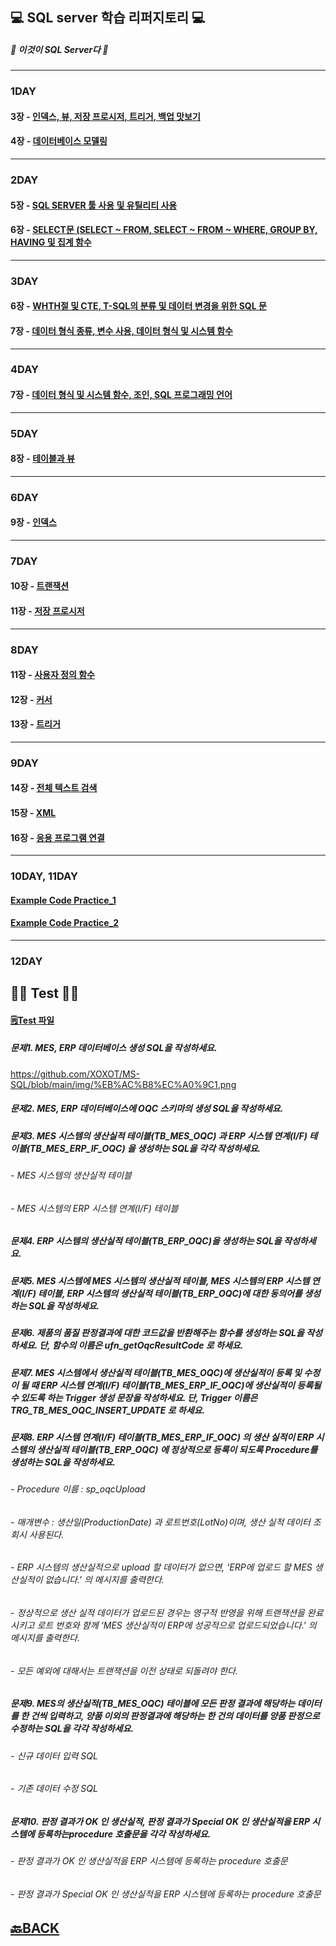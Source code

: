 ## 💻 SQL server 학습 리퍼지토리 💻

##### 📖 이것이 SQL Server다 📖
___ 
### 1DAY
#### 3장 - [인덱스, 뷰, 저장 프로시저, 트리거, 백업 맛보기](https://github.com/XOXOT/MS-SQL/blob/main/1DAY/3%EC%9E%A5.sql)
#### 4장 - [데이터베이스 모델링](https://github.com/XOXOT/MS-SQL/blob/main/1DAY/4%EC%9E%A590.sql)
___ 

### 2DAY
#### 5장 - [SQL SERVER 툴 사용 및 유틸리티 사용](https://github.com/XOXOT/MS-SQL/blob/main/2DAY/5%EC%9E%A5.sql)
#### 6장 - [SELECT문 (SELECT ~ FROM, SELECT ~ FROM ~ WHERE, GROUP BY, HAVING 및 집계 함수](https://github.com/XOXOT/MS-SQL/blob/main/2DAY/6-1%EC%9E%A5.sql)
___ 
### 3DAY 
#### 6장 - [WHTH절 및 CTE, T-SQL의 분류  및 데이터 변경을 위한 SQL 문](https://github.com/XOXOT/MS-SQL/blob/main/3DAY/6-2%EC%9E%A5.sql)
#### 7장 - [데이터 형식 종류, 변수 사용, 데이터 형식 및 시스템 함수](https://github.com/XOXOT/MS-SQL/blob/main/3DAY/7-1%EC%9E%A5.sql)
___ 
### 4DAY 
#### 7장 - [데이터 형식 및 시스템 함수, 조인, SQL 프로그래밍 언어](https://github.com/XOXOT/MS-SQL/blob/main/4DAY/7-2%EC%9E%A5.sql)
___ 
### 5DAY 
#### 8장 - [테이블과 뷰](https://github.com/XOXOT/MS-SQL/tree/main/5DAY)
___ 
### 6DAY 
#### 9장 - [인덱스](https://github.com/XOXOT/MS-SQL/blob/main/6DAY/9-1%EC%9E%A5.sql)
___ 
### 7DAY
#### 10장 - [트랜잭션](https://github.com/XOXOT/MS-SQL/blob/main/7DAY/10%EC%9E%A5.sql) 
#### 11장 - [저장 프로시저](https://github.com/XOXOT/MS-SQL/blob/main/7DAY/11-1%EC%9E%A5.sql) 
___ 
### 8DAY 
#### 11장 - [사용자 정의 함수](https://github.com/XOXOT/MS-SQL/blob/main/8DAY/11-2%EC%9E%A5.sql)
#### 12장 - [커서](https://github.com/XOXOT/MS-SQL/blob/main/8DAY/12%EC%9E%A5.sql)
#### 13장 - [트리거](https://github.com/XOXOT/MS-SQL/blob/main/8DAY/13%EC%9E%A5.sql) 
___ 
### 9DAY
#### 14장 - [전체 텍스트 검색](https://github.com/XOXOT/MS-SQL/blob/main/9DAY/14%EC%9E%A5.sql)
#### 15장 - [XML](https://github.com/XOXOT/MS-SQL/blob/main/9DAY/15%EC%9E%A5.sql)
#### 16장 - [응용 프로그램 연결](https://github.com/XOXOT/MS-SQL/blob/main/9DAY/16%EC%9E%A5.sql)
___ 
### 10DAY, 11DAY
#### [Example Code Practice_1](https://github.com/XOXOT/MS-SQL/tree/main/10DAY)
#### [Example Code Practice_2](https://github.com/XOXOT/MS-SQL/tree/main/11DAY)
___ 
### 12DAY
## ✍🏻 Test ✍🏻
#### [🗒Test 파일](https://github.com/XOXOT/MS-SQL/blob/main/12DAY/%EB%8D%B0%EC%9D%B4%ED%84%B0%EB%B2%A0%EC%9D%B4%EC%8A%A4%20%ED%8F%89%EA%B0%80.pdf)

##### 문제1. MES, ERP 데이터베이스 생성 SQL을 작성하세요.
https://github.com/XOXOT/MS-SQL/blob/main/img/%EB%AC%B8%EC%A0%9C1.png
##### 문제2. MES, ERP 데이터베이스에 OQC 스키마의 생성 SQL을 작성하세요. 

##### 문제3. MES 시스템의 생산실적 테이블(TB_MES_OQC) 과 ERP 시스템 연계(I/F) 테이블(TB_MES_ERP_IF_OQC) 을 생성하는 SQL을 각각 작성하세요.
######      - MES 시스템의 생산실적 테이블
######      - MES 시스템의 ERP 시스템 연계(I/F) 테이블

##### 문제4. ERP 시스템의 생산실적 테이블(TB_ERP_OQC)을 생성하는 SQL을 작성하세요.

##### 문제5. MES 시스템에 MES 시스템의 생산실적 테이블, MES 시스템의 ERP 시스템 연계(I/F) 테이블, ERP 시스템의 생산실적 테이블(TB_ERP_OQC)에 대한 동의어를 생성하는 SQL을 작성하세요.

##### 문제6. 제품의 품질 판정결과에 대한 코드값을 반환해주는 함수를 생성하는 SQL을 작성하세요. 단, 함수의 이름은 ufn_getOqcResultCode 로 하세요.

##### 문제7. MES 시스템에서 생산실적 테이블(TB_MES_OQC)에 생산실적이 등록 및 수정이 될 때 ERP 시스템 연계(I/F) 테이블(TB_MES_ERP_IF_OQC)에 생산실적이 등록될 수 있도록 하는 Trigger 생성 문장을 작성하세요. 단, Trigger 이름은 TRG_TB_MES_OQC_INSERT_UPDATE 로 하세요.

##### 문제8. ERP 시스템 연계(I/F) 테이블(TB_MES_ERP_IF_OQC) 의 생산 실적이 ERP 시스템의 생산실적 테이블(TB_ERP_OQC) 에 정상적으로 등록이 되도록 Procedure를 생성하는 SQL을 작성하세요.
######       - Procedure 이름 : sp_oqcUpload
######       - 매개변수 : 생산일(ProductionDate) 과 로트번호(LotNo)이며, 생산 실적 데이터 조회시 사용된다.
######       - ERP 시스템의 생산실적으로 upload 할 데이터가 없으면, 'ERP에 업로드 할 MES 생산실적이 없습니다.' 의 메시지를 출력한다. 
######       - 정상적으로 생산 실적 데이터가 업로드된 경우는 영구적 반영을 위해 트랜잭션을 완료시키고 로트 번호와 함께 ‘MES 생산실적이 ERP에 성공적으로 업로드되었습니다.' 의 메시지를 출력한다.
######       - 모든 예외에 대해서는 트랜잭션을 이전 상태로 되돌려야 한다.

##### 문제9. MES의 생산실적(TB_MES_OQC) 테이블에 모든 판정 결과에 해당하는 데이터를 한 건씩 입력하고, 양품 이외의 판정결과에 해당하는 한 건의 데이터를 양품 판정으로 수정하는 SQL을 각각 작성하세요.
######      - 신규 데이터 입력 SQL
######      - 기존 데이터 수정 SQL

##### 문제10. 판정 결과가 OK 인 생산실적, 판정 결과가 Special OK 인 생산실적을 ERP 시스템에 등록하는procedure 호출문을 각각 작성하세요.
######      - 판정 결과가 OK 인 생산실적을 ERP 시스템에 등록하는 procedure 호출문
######      - 판정 결과가 Special OK 인 생산실적을 ERP 시스템에 등록하는 procedure 호출문

## [🔙BACK](https://github.com/XOXOT?tab=repositories)
